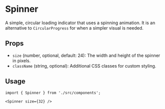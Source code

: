 # Spinner

A simple, circular loading indicator that uses a spinning animation. It is an alternative to `CircularProgress` for when a simpler visual is needed.

## Props

*   `size` (number, optional, default: 24): The width and height of the spinner in pixels.
*   `className` (string, optional): Additional CSS classes for custom styling.

## Usage

```tsx
import { Spinner } from './src/components';

<Spinner size={32} />
```

